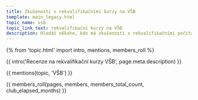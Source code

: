 ```yaml
---
title: Zkušenosti s rekvalifikačními kurzy na VŠB
template: main_legacy.html
topic_name: vsb
topic_link_text: rekvalifikační kurzy na VŠB
description: Hledáš někoho, kdo má zkušenosti s rekvalifikačními počítačovými kurzy na VŠB-TU? Má smysl se na ně hlásit?
---
```

{% from 'topic.html' import intro, mentions, members_roll %}

{{ intro('Recenze na rekvalifikační kurzy VŠB', page.meta.description) }}

{{ mentions(topic, 'VŠB') }}

{{ members_roll(pages, members, members_total_count, club_elapsed_months) }}

